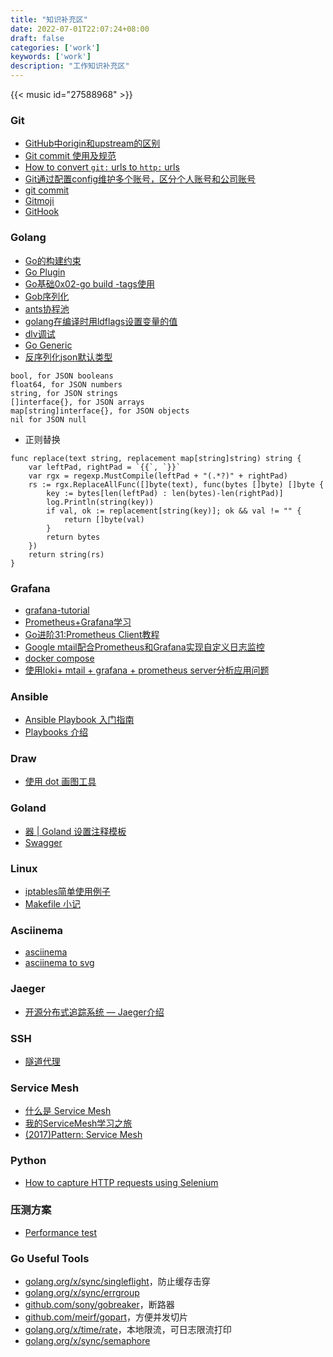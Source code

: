 ```yaml
---
title: "知识补充区"
date: 2022-07-01T22:07:24+08:00
draft: false
categories: ['work']
keywords: ['work']
description: "工作知识补充区"
---
```


{{< music id="27588968" >}}


### Git
* [GitHub中origin和upstream的区别](https://blog.51cto.com/u_15127588/4728372)
* [Git commit 使用及规范](https://www.jianshu.com/p/ff4f98695c2c)
* [How to convert `git:` urls to `http:` urls](https://stackoverflow.com/questions/1722807/how-to-convert-git-urls-to-http-urls)
* [Git通过配置config维护多个账号，区分个人账号和公司账号](https://blog.csdn.net/CoderBruis/article/details/120674608)
* [git commit](https://github.com/Zhengqbbb/cz-git)
* [Gitmoji](https://github.com/carloscuesta/gitmoji)
* [GitHook](https://razeen.me/posts/golang-and-git-commit-message-pre-commit/)


### Golang
* [Go的构建约束](https://polarisxu.studygolang.com/posts/go/dynamic/go1.17-build-contraints/)
* [Go Plugin](https://tonybai.com/2021/07/19/understand-go-plugin/)
* [Go基础0x02-go build -tags使用](https://www.cnblogs.com/JasonCeng/p/15134495.html)
* [Gob序列化](https://www.cnblogs.com/yinzhengjie2020/p/12735277.html)
* [ants协程池](https://github.com/panjf2000/ants)
* [golang在编译时用ldflags设置变量的值](https://studygolang.com/articles/9422)
* [dlv调试](https://chai2010.cn/advanced-go-programming-book/ch3-asm/ch3-09-debug.html)
* [Go Generic](https://segmentfault.com/a/1190000041634906)
* [反序列化json默认类型](https://pkg.go.dev/encoding/json#Decoder.Decode)

```
bool, for JSON booleans
float64, for JSON numbers
string, for JSON strings
[]interface{}, for JSON arrays
map[string]interface{}, for JSON objects
nil for JSON null
```

* 正则替换

```
func replace(text string, replacement map[string]string) string {
	var leftPad, rightPad = `{{`, `}}`
	var rgx = regexp.MustCompile(leftPad + "(.*?)" + rightPad)
	rs := rgx.ReplaceAllFunc([]byte(text), func(bytes []byte) []byte {
		key := bytes[len(leftPad) : len(bytes)-len(rightPad)]
		log.Println(string(key))
		if val, ok := replacement[string(key)]; ok && val != "" {
			return []byte(val)
		}
		return bytes
	})
	return string(rs)
}
```

### Grafana
* [grafana-tutorial](https://github.com/Kalasearch/grafana-tutorial)
* [Prometheus+Grafana学习]()
* [Go进阶31:Prometheus Client教程](https://mojotv.cn/go/prometheus-client-for-go)
* [Google mtail配合Prometheus和Grafana实现自定义日志监控](https://segmentfault.com/a/1190000040503959)
* [docker compose](https://github.com/retzkek/chiamon)
* [使用loki+ mtail + grafana + prometheus server分析应用问题](https://www.cnblogs.com/rongfengliang/p/10117107.html)

### Ansible
* [Ansible Playbook 入门指南](https://segmentfault.com/a/1190000020523508)
* [Playbooks 介绍](https://ansible-tran.readthedocs.io/en/latest/docs/playbooks_intro.html)

### Draw
* [使用 dot 画图工具](https://jeanhwea.github.io/article/drawing-graphs-with-dot.html#org8e4fe4c)

### Goland
* [器 | Goland 设置注释模板](https://juejin.cn/post/6982554895987507230)
* [Swagger](https://www.lixueduan.com/post/go/swagger/)

### Linux
* [iptables简单使用例子](https://emacsist.github.io/2016/10/09/iptables%E7%AE%80%E5%8D%95%E4%BD%BF%E7%94%A8%E4%BE%8B%E5%AD%90/)
* [Makefile 小记](https://howiezhao.github.io/2019/04/18/makefile/)

### Asciinema
* [asciinema](https://asciinema.org/)
* [asciinema to svg](https://github.com/marionebl/svg-term-cli)

### Jaeger
* [开源分布式追踪系统 — Jaeger介绍](http://t.zoukankan.com/ChangAn223-p-11458226.html)

### SSH
* [隧道代理](https://kanda.me/2019/07/01/ssh-over-http-or-socks/)

### Service Mesh
* [什么是 Service Mesh](https://zhuanlan.zhihu.com/p/61901608)
* [我的ServiceMesh学习之旅](https://bbs.huaweicloud.com/blogs/345339)
* [(2017)Pattern: Service Mesh](https://skyao.io/learning-servicemesh/docs/introduction/recommended/pattern_service_mesh.html)

### Python
* [How to capture HTTP requests using Selenium](https://www.dilatoit.com/2020/12/17/how-to-capture-http-requests-using-selenium.html)


### 压测方案
* [Performance test](https://github.com/panjianning/performance-test)

### Go Useful Tools
* [golang.org/x/sync/singleflight](golang.org/x/sync/singleflight)，防止缓存击穿
* [golang.org/x/sync/errgroup](golang.org/x/sync/errgroup)
* [github.com/sony/gobreaker](github.com/sony/gobreaker)，断路器
* [github.com/meirf/gopart](github.com/meirf/gopart)，方便并发切片
* [golang.org/x/time/rate](golang.org/x/time/rate)，本地限流，可日志限流打印
* [golang.org/x/sync/semaphore](golang.org/x/sync/semaphore)